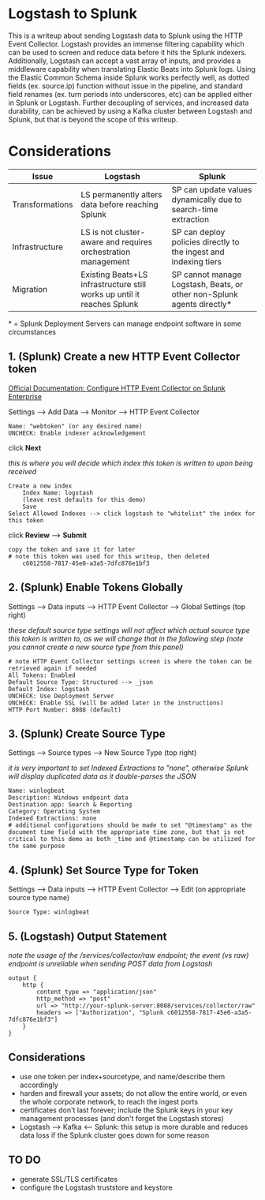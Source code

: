 # Logstash to Splunk
This is a writeup about sending Logstash data to Splunk using the HTTP Event Collector. Logstash provides an immense filtering capability which can be used to screen and reduce data before it hits the Splunk indexers. Additionally, Logstash can accept a vast array of inputs, and provides a middleware capability when translating Elastic Beats into Splunk logs. Using the Elastic Common Schema inside Splunk works perfectly well, as dotted fields (ex. source.ip) function without issue in the pipeline, and standard field renames (ex. turn periods into underscores, etc) can be applied either in Splunk or Logstash. Further decoupling of services, and increased data durability, can be achieved by using a Kafka cluster between Logstash and Splunk, but that is beyond the scope of this writeup.

# Considerations
| Issue | Logstash | Splunk |
| -- | -- | -- |
| Transformations | LS permanently alters data before reaching Splunk | SP can update values dynamically due to search-time extraction |
| Infrastructure | LS is not cluster-aware and requires orchestration management | SP can deploy policies directly to the ingest and indexing tiers |
| Migration | Existing Beats+LS infrastructure still works up until it reaches Splunk | SP cannot manage Logstash, Beats, or other non-Splunk agents directly* |

\* = Splunk Deployment Servers can manage endpoint software in some circumstances

## 1. (Splunk) Create a new HTTP Event Collector token

[Official Documentation: Configure HTTP Event Collector on Splunk Enterprise](https://docs.splunk.com/Documentation/Splunk/8.2.2/Data/UsetheHTTPEventCollector)

Settings --> Add Data --> Monitor --> HTTP Event Collector

	Name: "webtoken" (or any desired name)
	UNCHECK: Enable indexer acknowledgement

click **Next**

*this is where you will decide which index this token is written to upon being received*

	Create a new index
		Index Name: logstash
		(leave rest defaults for this demo)
		Save
	Select Allowed Indexes --> click logstash to "whitelist" the index for this token

click **Review** --> **Submit**

	copy the token and save it for later
	# note this token was used for this writeup, then deleted
		c6012558-7817-45e0-a3a5-7dfc876e1bf3

## 2. (Splunk) Enable Tokens Globally

Settings --> Data inputs --> HTTP Event Collector --> Global Settings (top right)

*these default source type settings will not affect which actual source type this token is written to, as we will change that in the following step (note you cannot create a new source type from this panel)*

	# note HTTP Event Collector settings screen is where the token can be retrieved again if needed
	All Tokens: Enabled
	Default Source Type: Structured --> _json
	Default Index: logstash
	UNCHECK: Use Deployment Server
	UNCHECK: Enable SSL (will be added later in the instructions)
	HTTP Port Number: 8088 (default)

## 3. (Splunk) Create Source Type

Settings --> Source types --> New Source Type (top right)

*it is very important to set Indexed Extractions to "none", otherwise Splunk will display duplicated data as it double-parses the JSON*

	Name: winlogbeat
	Description: Windows endpoint data
	Destination app: Search & Reporting
	Category: Operating System
	Indexed Extractions: none
	# additional configurations should be made to set "@timestamp" as the document time field with the appropriate time zone, but that is not critical to this demo as both _time and @timestamp can be utilized for the same purpose

## 4. (Splunk) Set Source Type for Token

Settings --> Data inputs --> HTTP Event Collector --> Edit (on appropriate source type name)

	Source Type: winlogbeat

## 5. (Logstash) Output Statement

*note the usage of the /services/collector/raw endpoint; the event (vs raw) endpoint is unreliable when sending POST data from Logstash*

	output {
		http {
			content_type => "application/json"
			http_method => "post"
			url => "http://your-splunk-server:8088/services/collector/raw"
			headers => ["Authorization", "Splunk c6012558-7817-45e0-a3a5-7dfc876e1bf3"]
		}
	}

## Considerations
- use one token per index+sourcetype, and name/describe them accordingly
- harden and firewall your assets; do not allow the entire world, or even the whole corporate network, to reach the ingest ports
- certificates don't last forever; include the Splunk keys in your key management processes (and don't forget the Logstash stores)
- Logstash --> Kafka <-- Splunk: this setup is more durable and reduces data loss if the Splunk cluster goes down for some reason

## TO DO
- generate SSL/TLS certificates
- configure the Logstash truststore and keystore
